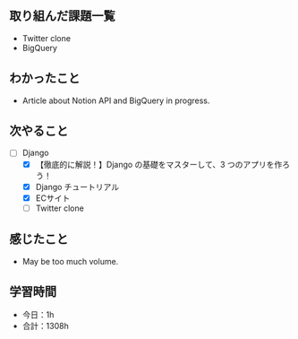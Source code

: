 ## 取り組んだ課題一覧
- Twitter clone
- BigQuery 

## わかったこと
- Article about Notion API and BigQuery in progress.

## 次やること
- [ ] Django
   - [x] 【徹底的に解説！】Django の基礎をマスターして、3 つのアプリを作ろう！
   - [x] Django チュートリアル
   - [x] ECサイト
   - [ ] Twitter clone

## 感じたこと
- May be too much volume.

## 学習時間

- 今日：1h
- 合計：1308h